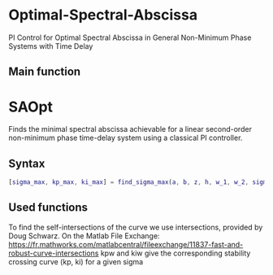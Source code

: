 # Optimal-Spectral-Abscissa
PI Control for Optimal Spectral Abscissa in General Non-Minimum Phase Systems with Time Delay

## Main function
# SAOpt

Finds the minimal spectral abscissa achievable for a linear second-order non-minimum phase time-delay system using a classical PI controller.

## Syntax

```matlab
[sigma_max, kp_max, ki_max] = find_sigma_max(a, b, z, h, w_1, w_2, sigma_1, sigma_2, p, ps)
```
## Used functions
To find the self-intersections of the curve we use intersections, provided by Doug Schwarz. On the Matlab File Exchange: https://fr.mathworks.com/matlabcentral/fileexchange/11837-fast-and-robust-curve-intersections 
kpw and kiw give the corresponding stability crossing curve (kp, ki) for a given sigma 
